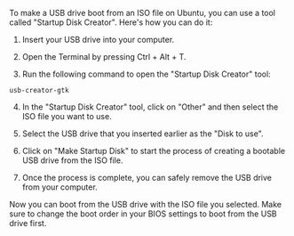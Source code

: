 To make a USB drive boot from an ISO file on Ubuntu, you can use a tool called "Startup Disk Creator". Here's how you can do it:

1. Insert your USB drive into your computer.

2. Open the Terminal by pressing Ctrl + Alt + T.

3. Run the following command to open the "Startup Disk Creator" tool:
```
usb-creator-gtk
```

4. In the "Startup Disk Creator" tool, click on "Other" and then select the ISO file you want to use.

5. Select the USB drive that you inserted earlier as the "Disk to use".

6. Click on "Make Startup Disk" to start the process of creating a bootable USB drive from the ISO file.

7. Once the process is complete, you can safely remove the USB drive from your computer.

Now you can boot from the USB drive with the ISO file you selected. Make sure to change the boot order in your BIOS settings to boot from the USB drive first.